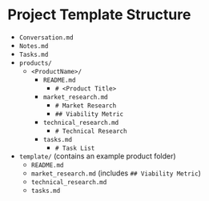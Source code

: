 # Project Template Structure

- `Conversation.md`
- `Notes.md`
- `Tasks.md`
- `products/`
  - `<ProductName>/`
    - `README.md`  
      - `# <Product Title>`
    - `market_research.md`
      - `# Market Research`
      - `## Viability Metric`
    - `technical_research.md`  
      - `# Technical Research`
    - `tasks.md`  
      - `# Task List`
- `template/` (contains an example product folder)
  - `README.md`
  - `market_research.md` (includes `## Viability Metric`)
  - `technical_research.md`
  - `tasks.md`
